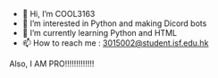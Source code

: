 - 👋 Hi, I’m COOL3163
- 👀 I’m interested in Python and making Dicord bots
- 🌱 I’m currently learning Python and HTML
- 📫 How to reach me : 3015002@student.isf.edu.hk

Also, I AM PRO!!!!!!!!!!!!!

<!---
3015002/3015002 is a ✨ special ✨ repository because its `README.md` (this file) appears on your GitHub profile.
You can click the Preview link to take a look at your changes.
--->
